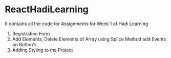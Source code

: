 # ReactHadiLearning
It contains all the code for Assignments for Week 1 of Hadi Learning 

1) Registration Form
2) Add Elements, Delete Elements of Array using Splice Method add Events on Button's
3) Adding Styling to the Project
